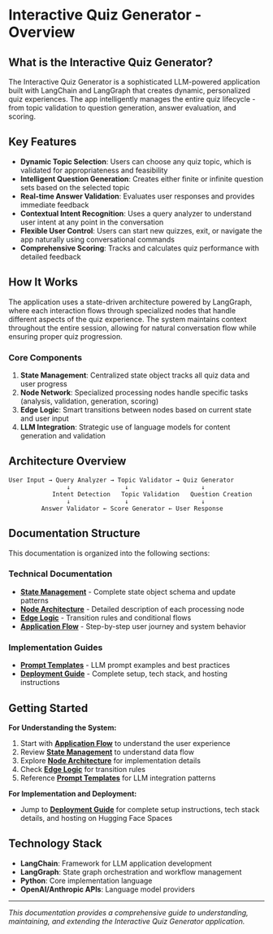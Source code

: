 # Interactive Quiz Generator - Overview

## What is the Interactive Quiz Generator?

The Interactive Quiz Generator is a sophisticated LLM-powered application built with LangChain and LangGraph that creates dynamic, personalized quiz experiences. The app intelligently manages the entire quiz lifecycle - from topic validation to question generation, answer evaluation, and scoring.

## Key Features

- **Dynamic Topic Selection**: Users can choose any quiz topic, which is validated for appropriateness and feasibility
- **Intelligent Question Generation**: Creates either finite or infinite question sets based on the selected topic
- **Real-time Answer Validation**: Evaluates user responses and provides immediate feedback
- **Contextual Intent Recognition**: Uses a query analyzer to understand user intent at any point in the conversation
- **Flexible User Control**: Users can start new quizzes, exit, or navigate the app naturally using conversational commands
- **Comprehensive Scoring**: Tracks and calculates quiz performance with detailed feedback

## How It Works

The application uses a state-driven architecture powered by LangGraph, where each interaction flows through specialized nodes that handle different aspects of the quiz experience. The system maintains context throughout the entire session, allowing for natural conversation flow while ensuring proper quiz progression.

### Core Components

1. **State Management**: Centralized state object tracks all quiz data and user progress
2. **Node Network**: Specialized processing nodes handle specific tasks (analysis, validation, generation, scoring)
3. **Edge Logic**: Smart transitions between nodes based on current state and user input
4. **LLM Integration**: Strategic use of language models for content generation and validation

## Architecture Overview

```
User Input → Query Analyzer → Topic Validator → Quiz Generator
                ↓               ↓                    ↓
            Intent Detection   Topic Validation   Question Creation
                ↓               ↓                    ↓
         Answer Validator ← Score Generator ← User Response
```

## Documentation Structure

This documentation is organized into the following sections:

### Technical Documentation

- **[State Management](./state.md)** - Complete state object schema and update patterns
- **[Node Architecture](./nodes.md)** - Detailed description of each processing node
- **[Edge Logic](./edges.md)** - Transition rules and conditional flows
- **[Application Flow](./flow.md)** - Step-by-step user journey and system behavior

### Implementation Guides

- **[Prompt Templates](./prompts.md)** - LLM prompt examples and best practices
- **[Deployment Guide](./deployment.md)** - Complete setup, tech stack, and hosting instructions

## Getting Started

**For Understanding the System:**
1. Start with **[Application Flow](./flow.md)** to understand the user experience
2. Review **[State Management](./state.md)** to understand data flow
3. Explore **[Node Architecture](./nodes.md)** for implementation details
4. Check **[Edge Logic](./edges.md)** for transition rules
5. Reference **[Prompt Templates](./prompts.md)** for LLM integration patterns

**For Implementation and Deployment:**
- Jump to **[Deployment Guide](./deployment.md)** for complete setup instructions, tech stack details, and hosting on Hugging Face Spaces

## Technology Stack

- **LangChain**: Framework for LLM application development
- **LangGraph**: State graph orchestration and workflow management
- **Python**: Core implementation language
- **OpenAI/Anthropic APIs**: Language model providers

---

*This documentation provides a comprehensive guide to understanding, maintaining, and extending the Interactive Quiz Generator application.* 